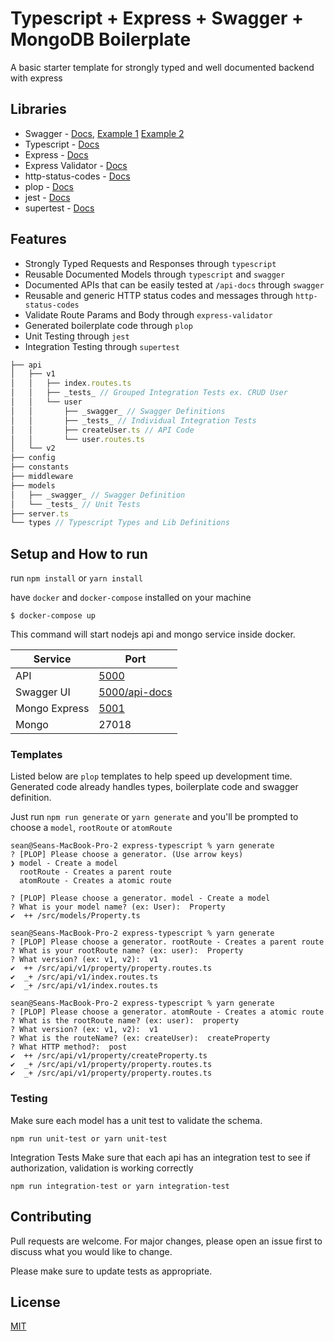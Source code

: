 # Typescript + Express + Swagger + MongoDB Boilerplate

A basic starter template for strongly typed and well documented backend with express

## Libraries

- Swagger - [Docs](https://swagger.io/), [Example 1](https://github.com/Surnet/swagger-jsdoc/blob/master/docs/GETTING-STARTED.md) [Example 2](https://github.com/Surnet/swagger-jsdoc/blob/master/example/v2/routes.js)
- Typescript - [Docs](https://www.typescriptlang.org/docs/)
- Express - [Docs](https://expressjs.com/)
- Express Validator - [Docs](https://express-validator.github.io/docs/)
- http-status-codes - [Docs](https://www.npmjs.com/package/http-status-codes)
- plop - [Docs](https://github.com/plopjs/plop)
- jest - [Docs](https://jestjs.io/)
- supertest - [Docs](https://github.com/visionmedia/supertest)

## Features

- Strongly Typed Requests and Responses through `typescript`
- Reusable Documented Models through `typescript` and `swagger`
- Documented APIs that can be easily tested at `/api-docs` through `swagger`
- Reusable and generic HTTP status codes and messages through `http-status-codes`
- Validate Route Params and Body through `express-validator`
- Generated boilerplate code through `plop`
- Unit Testing through `jest`
- Integration Testing through `supertest`

```javascript
├── api
│   ├── v1 
│   │   ├── index.routes.ts
│   │   ├── _tests_ // Grouped Integration Tests ex. CRUD User
│   │   └── user
│   │       ├── _swagger_ // Swagger Definitions
│   │       ├── _tests_ // Individual Integration Tests
│   │       ├── createUser.ts // API Code
│   │       └── user.routes.ts
│   └── v2
├── config
├── constants
├── middleware
├── models
│   ├── _swagger_ // Swagger Definition
│   └── _tests_ // Unit Tests
├── server.ts
└── types // Typescript Types and Lib Definitions
```

## Setup and How to run

run `npm install` or `yarn install`

have `docker` and `docker-compose` installed on your machine

`$ docker-compose up`

This command will start nodejs api and mongo service inside docker.

| Service       | Port                                             |
| ------------- | ------------------------------------------------ |
| API           | [5000](https://localhost:5000)                   |
| Swagger UI    | [5000/api-docs](https://localhost:5000/api-docs) |
| Mongo Express | [5001](https://localhost:5001)                   |
| Mongo         | 27018                                            |


### Templates

Listed below are `plop` templates to help speed up development time. Generated code already handles types, boilerplate code and swagger definition.

Just run `npm run generate` or `yarn generate` and you'll be prompted to choose a `model`, `rootRoute` or `atomRoute`

```cli
sean@Seans-MacBook-Pro-2 express-typescript % yarn generate
? [PLOP] Please choose a generator. (Use arrow keys)
❯ model - Create a model 
  rootRoute - Creates a parent route 
  atomRoute - Creates a atomic route 

? [PLOP] Please choose a generator. model - Create a model
? What is your model name? (ex: User):  Property
✔  ++ /src/models/Property.ts

sean@Seans-MacBook-Pro-2 express-typescript % yarn generate
? [PLOP] Please choose a generator. rootRoute - Creates a parent route
? What is your rootRoute name? (ex: user):  Property
? What version? (ex: v1, v2):  v1
✔  ++ /src/api/v1/property/property.routes.ts
✔  _+ /src/api/v1/index.routes.ts
✔  _+ /src/api/v1/index.routes.ts

sean@Seans-MacBook-Pro-2 express-typescript % yarn generate
? [PLOP] Please choose a generator. atomRoute - Creates a atomic route
? What is the rootRoute name? (ex: user):  property
? What version? (ex: v1, v2):  v1
? What is the routeName? (ex: createUser):  createProperty
? What HTTP method?:  post
✔  ++ /src/api/v1/property/createProperty.ts
✔  _+ /src/api/v1/property/property.routes.ts
✔  _+ /src/api/v1/property/property.routes.ts
```

### Testing
Make sure each model has a unit test to validate the schema.

```
npm run unit-test or yarn unit-test
```

Integration Tests
Make sure that each api has an integration test to see if authorization,
validation is working correctly

```
npm run integration-test or yarn integration-test
```


## Contributing
Pull requests are welcome. For major changes, please open an issue first to discuss what you would like to change.

Please make sure to update tests as appropriate.

## License
[MIT](https://choosealicense.com/licenses/mit/)